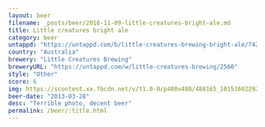 ```yaml
---
layout: beer
filename: _posts/beer/2016-11-09-little-creatures-bright-ale.md
title: Little creatures bright ale
category: beer
untappd: "https://untappd.com/b/little-creatures-brewing-bright-ale/7424"
country: "Australia"
brewery: "Little Creatures Brewing"
breweryURL: "https://untappd.com/w/little-creatures-brewing/2560"
style: "Other"
score: 6
img: https://scontent.xx.fbcdn.net/v/t1.0-0/p480x480/488165_10151602292853745_953241846_n.jpg?oh=e33b23af294d611118f6592fba1f678c&oe=5928EFC3
beer-date: "2013-03-28"
desc: "Terrible photo, decent beer"
permalink: /beer/:title.html
---
```

